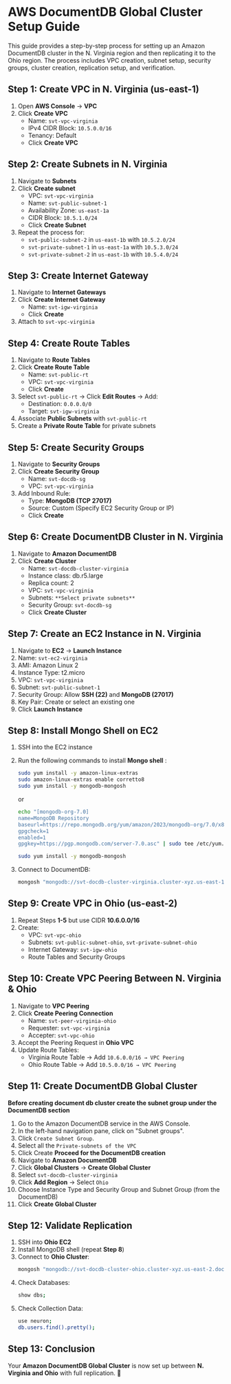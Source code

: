 
# AWS DocumentDB Global Cluster Setup Guide

This guide provides a step-by-step process for setting up an Amazon DocumentDB cluster in the N. Virginia region and then replicating it to the Ohio region. The process includes VPC creation, subnet setup, security groups, cluster creation, replication setup, and verification.

## **Step 1: Create VPC in N. Virginia (us-east-1)**
1. Open **AWS Console** → **VPC**
2. Click **Create VPC**
   - Name: `svt-vpc-virginia`
   - IPv4 CIDR Block: `10.5.0.0/16`
   - Tenancy: Default
   - Click **Create VPC**

## **Step 2: Create Subnets in N. Virginia**
1. Navigate to **Subnets**
2. Click **Create subnet**
   - VPC: `svt-vpc-virginia`
   - Name: `svt-public-subnet-1`
   - Availability Zone: `us-east-1a`
   - CIDR Block: `10.5.1.0/24`
   - Click **Create Subnet**
3. Repeat the process for:
   - `svt-public-subnet-2` in `us-east-1b` with `10.5.2.0/24`
   - `svt-private-subnet-1` in `us-east-1a` with `10.5.3.0/24`
   - `svt-private-subnet-2` in `us-east-1b` with `10.5.4.0/24`

## **Step 3: Create Internet Gateway**
1. Navigate to **Internet Gateways**
2. Click **Create Internet Gateway**
   - Name: `svt-igw-virginia`
   - Click **Create**
3. Attach to `svt-vpc-virginia`

## **Step 4: Create Route Tables**
1. Navigate to **Route Tables**
2. Click **Create Route Table**
   - Name: `svt-public-rt`
   - VPC: `svt-vpc-virginia`
   - Click **Create**
3. Select `svt-public-rt` → Click **Edit Routes** → Add:
   - Destination: `0.0.0.0/0`
   - Target: `svt-igw-virginia`
4. Associate **Public Subnets** with `svt-public-rt`
5. Create a **Private Route Table** for private subnets

## **Step 5: Create Security Groups**
1. Navigate to **Security Groups**
2. Click **Create Security Group**
   - Name: `svt-docdb-sg`
   - VPC: `svt-vpc-virginia`
3. Add Inbound Rule:
   - Type: **MongoDB (TCP 27017)**
   - Source: Custom (Specify EC2 Security Group or IP)
   - Click **Create**

## **Step 6: Create DocumentDB Cluster in N. Virginia**
1. Navigate to **Amazon DocumentDB**
2. Click **Create Cluster**
   - Name: `svt-docdb-cluster-virginia`
   - Instance class: db.r5.large
   - Replica count: 2
   - VPC: `svt-vpc-virginia`
   - Subnets: `**Select private subnets**`
   - Security Group: `svt-docdb-sg`
   - Click **Create Cluster**

## **Step 7: Create an EC2 Instance in N. Virginia**
1. Navigate to **EC2** → **Launch Instance**
2. Name: `svt-ec2-virginia`
3. AMI: Amazon Linux 2
4. Instance Type: t2.micro
5. VPC: `svt-vpc-virginia`
6. Subnet: `svt-public-subnet-1`
7. Security Group: Allow **SSH (22)** and **MongoDB (27017)**
8. Key Pair: Create or select an existing one
9. Click **Launch Instance**

## **Step 8: Install Mongo Shell on EC2**
1. SSH into the EC2 instance
2. Run the following commands to install **Mongo shell** :
   ```sh
   sudo yum install -y amazon-linux-extras
   sudo amazon-linux-extras enable corretto8
   sudo yum install -y mongodb-mongosh
   ```
   or
   ```sh
   echo "[mongodb-org-7.0]
   name=MongoDB Repository
   baseurl=https://repo.mongodb.org/yum/amazon/2023/mongodb-org/7.0/x86_64/
   gpgcheck=1
   enabled=1
   gpgkey=https://pgp.mongodb.com/server-7.0.asc" | sudo tee /etc/yum.repos.d/mongodb-org-7.0.repo

   sudo yum install -y mongodb-mongosh
   ```

4. Connect to DocumentDB:
   ```sh
   mongosh "mongodb://svt-docdb-cluster-virginia.cluster-xyz.us-east-1.docdb.amazonaws.com:27017/" --tls --username admin --password YourPassword
   ```

## **Step 9: Create VPC in Ohio (us-east-2)**
1. Repeat Steps **1-5** but use CIDR **10.6.0.0/16**
2. Create:
   - VPC: `svt-vpc-ohio`
   - Subnets: `svt-public-subnet-ohio`, `svt-private-subnet-ohio`
   - Internet Gateway: `svt-igw-ohio`
   - Route Tables and Security Groups

## **Step 10: Create VPC Peering Between N. Virginia & Ohio**
1. Navigate to **VPC Peering**
2. Click **Create Peering Connection**
   - Name: `svt-peer-virginia-ohio`
   - Requester: `svt-vpc-virginia`
   - Accepter: `svt-vpc-ohio`
3. Accept the Peering Request in **Ohio VPC**
4. Update Route Tables:
   - Virginia Route Table → Add `10.6.0.0/16 → VPC Peering`
   - Ohio Route Table → Add `10.5.0.0/16 → VPC Peering`

## **Step 11: Create DocumentDB Global Cluster**
**Before creating document db cluster create the subnet group under the DocumentDB section** 
1. Go to the Amazon DocumentDB service in the AWS Console.
2. In the left-hand navigation pane, click on "Subnet groups".
3. Click `Create Subnet Group`.
4. Select all the `Private-subnets of the VPC`
5. Click Create
**Proceed for the DocumentDB creation**
1. Navigate to **Amazon DocumentDB**
2. Click **Global Clusters** → **Create Global Cluster**
3. Select `svt-docdb-cluster-virginia`
4. Click **Add Region** → Select `Ohio`
5. Choose Instance Type and Security Group and Subnet Group (from the DocumentDB)
6. Click **Create Global Cluster**

## **Step 12: Validate Replication**
1. SSH into **Ohio EC2**
2. Install MongoDB shell (repeat **Step 8**)
3. Connect to **Ohio Cluster**:
   ```sh
   mongosh "mongodb://svt-docdb-cluster-ohio.cluster-xyz.us-east-2.docdb.amazonaws.com:27017/" --tls --username admin --password YourPassword
   ```
4. Check Databases:
   ```sh
   show dbs;
   ```
5. Check Collection Data:
   ```sh
   use neuron;
   db.users.find().pretty();
   ```

## **Step 13: Conclusion**
Your **Amazon DocumentDB Global Cluster** is now set up between **N. Virginia and Ohio** with full replication. 🚀

